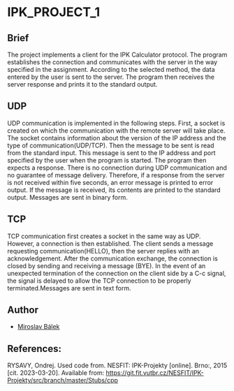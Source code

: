 # IPK_PROJECT_1


## Brief
The project implements a client for the IPK Calculator protocol. The program establishes the connection and communicates with the server in the way specified in the assignment. According to the selected method, the data entered by the user is sent to the server. The program then receives the server response and prints it to the standard output. 

## UDP
UDP communication is implemented in the following steps. First, a socket is created on which the communication with the remote server will take place. The socket contains information about the version of the IP address and the type of communication(UDP/TCP). Then the message to be sent is read from the standard input. This message is sent to the IP address and port specified by the user when the program is started. The program then expects a response. There is no connection during UDP communication and no guarantee of message delivery.  Therefore, if a response from the server is not received within five seconds, an error message is printed to error output. If the message is received, its contents are printed to the standard output. Messages are sent in binary form.

## TCP
TCP communication first creates a socket in the same way as UDP. However, a connection is then established. The client sends a message requesting communication(HELLO), then the server replies with an acknowledgement. After the communication exchange, the connection is closed by sending and receiving a message (BYE). In the event of an unexpected termination of the connection on the client side by a C-c signal, the signal is delayed to allow the TCP connection to be properly terminated.Messages are sent in text form.

## Author
- [Miroslav Bálek](https://git.fit.vutbr.cz/xbalek02/)

## References:
RYSAVY, Ondrej. Used code from. NESFIT: IPK-Projekty [online]. Brno:, 2015 [cit. 2023-03-20]. Available from: https://git.fit.vutbr.cz/NESFIT/IPK-Projekty/src/branch/master/Stubs/cpp